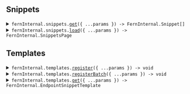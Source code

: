 ## Snippets

<details><summary> <code>fernInternal.snippets.<a href="./src/api/resources/snippets/client/Client.ts">get</a>({ ...params }) -> FernInternal.Snippet[]</code> </summary>

<dl>

<dd>

#### 📝 Description

<dl>

<dd>

<dl>

<dd>

Get snippet by endpoint method and path

</dd>

</dl>

</dd>

</dl>

#### 🔌 Usage

<dl>

<dd>

<dl>

<dd>

```ts
await fernInternal.snippets.get({
    endpoint: {
        method: FernInternal.EndpointMethod.Get,
        path: "/v1/search",
    },
});
```

</dd>

</dl>

</dd>

</dl>

#### ⚙️ Parameters

<dl>

<dd>

<dl>

<dd>

**request: `FernInternal.GetSnippetRequest`**

</dd>

</dl>

<dl>

<dd>

**requestOptions: `Snippets.RequestOptions`**

</dd>

</dl>

</dd>

</dl>

</dd>

</dl>
</details>

<details><summary> <code>fernInternal.snippets.<a href="./src/api/resources/snippets/client/Client.ts">load</a>({ ...params }) -> FernInternal.SnippetsPage</code> </summary>

<dl>

<dd>

#### 🔌 Usage

<dl>

<dd>

<dl>

<dd>

```ts
await fernInternal.snippets.load({
    page: 1,
    orgId: "vellum",
    apiId: "vellum-ai",
    sdks: [
        {
            type: "python",
            package: "vellum-ai",
            version: "1.2.1",
        },
    ],
});
```

</dd>

</dl>

</dd>

</dl>

#### ⚙️ Parameters

<dl>

<dd>

<dl>

<dd>

**request: `FernInternal.ListSnippetsRequest`**

</dd>

</dl>

<dl>

<dd>

**requestOptions: `Snippets.RequestOptions`**

</dd>

</dl>

</dd>

</dl>

</dd>

</dl>
</details>

## Templates

<details><summary> <code>fernInternal.templates.<a href="./src/api/resources/templates/client/Client.ts">register</a>({ ...params }) -> void</code> </summary>

<dl>

<dd>

#### 📝 Description

<dl>

<dd>

<dl>

<dd>

Store endpoint snippet for a particular SDK.

</dd>

</dl>

</dd>

</dl>

#### 🔌 Usage

<dl>

<dd>

<dl>

<dd>

```ts
await fernInternal.templates.register({
    orgId: "string",
    apiId: "string",
    apiDefinitionId: "d5e9c84f-c2b2-4bf4-b4b0-7ffd7a9ffc32",
    snippet: {
        sdk: {
            type: "typescript",
            package: "string",
            version: "string",
        },
        endpointId: {
            path: "string",
            method: FernInternal.EndpointMethod.Put,
        },
        snippetTemplate: {
            type: "v1",
            clientInstantiation: "string",
            functionInvocation: {
                type: "generic",
                imports: ["string"],
                isOptional: true,
                templateString: "string",
                templateInputs: [
                    {
                        type: "template",
                        value: {
                            key: "value",
                        },
                    },
                ],
                inputDelimiter: "string",
            },
        },
    },
});
```

</dd>

</dl>

</dd>

</dl>

#### ⚙️ Parameters

<dl>

<dd>

<dl>

<dd>

**request: `FernInternal.RegisterSnippetTemplateRequest`**

</dd>

</dl>

<dl>

<dd>

**requestOptions: `Templates.RequestOptions`**

</dd>

</dl>

</dd>

</dl>

</dd>

</dl>
</details>

<details><summary> <code>fernInternal.templates.<a href="./src/api/resources/templates/client/Client.ts">registerBatch</a>({ ...params }) -> void</code> </summary>

<dl>

<dd>

#### 📝 Description

<dl>

<dd>

<dl>

<dd>

Store endpoint snippets for a particular SDK.

</dd>

</dl>

</dd>

</dl>

#### 🔌 Usage

<dl>

<dd>

<dl>

<dd>

```ts
await fernInternal.templates.registerBatch({
    orgId: "string",
    apiId: "string",
    apiDefinitionId: "d5e9c84f-c2b2-4bf4-b4b0-7ffd7a9ffc32",
    snippets: [
        {
            sdk: {
                type: "typescript",
                package: "string",
                version: "string",
            },
            endpointId: {
                path: "string",
                method: FernInternal.EndpointMethod.Put,
            },
            snippetTemplate: {
                type: "v1",
                clientInstantiation: "string",
                functionInvocation: {
                    type: "generic",
                    imports: ["string"],
                    isOptional: true,
                    templateString: "string",
                    templateInputs: [
                        {
                            type: "template",
                            value: {
                                key: "value",
                            },
                        },
                    ],
                    inputDelimiter: "string",
                },
            },
        },
    ],
});
```

</dd>

</dl>

</dd>

</dl>

#### ⚙️ Parameters

<dl>

<dd>

<dl>

<dd>

**request: `FernInternal.RegisterSnippetTemplateBatchRequest`**

</dd>

</dl>

<dl>

<dd>

**requestOptions: `Templates.RequestOptions`**

</dd>

</dl>

</dd>

</dl>

</dd>

</dl>
</details>

<details><summary> <code>fernInternal.templates.<a href="./src/api/resources/templates/client/Client.ts">get</a>({ ...params }) -> FernInternal.EndpointSnippetTemplate</code> </summary>

<dl>

<dd>

#### 📝 Description

<dl>

<dd>

<dl>

<dd>

Get the endpoint's snippet template for a particular SDK.

</dd>

</dl>

</dd>

</dl>

#### 🔌 Usage

<dl>

<dd>

<dl>

<dd>

```ts
await fernInternal.templates.get({
    orgId: "string",
    apiId: "string",
    sdk: {
        type: "typescript",
        package: "string",
        version: "string",
    },
    endpointId: {
        path: "string",
        method: FernInternal.EndpointMethod.Put,
    },
});
```

</dd>

</dl>

</dd>

</dl>

#### ⚙️ Parameters

<dl>

<dd>

<dl>

<dd>

**request: `FernInternal.GetSnippetTemplate`**

</dd>

</dl>

<dl>

<dd>

**requestOptions: `Templates.RequestOptions`**

</dd>

</dl>

</dd>

</dl>

</dd>

</dl>
</details>
